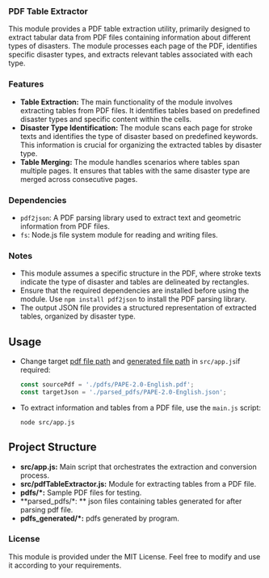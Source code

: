 ### PDF Table Extractor

This module provides a PDF table extraction utility, primarily designed to extract tabular data from PDF files containing information about different types of disasters. The module processes each page of the PDF, identifies specific disaster types, and extracts relevant tables associated with each type.

### Features

- **Table Extraction:** The main functionality of the module involves extracting tables from PDF files. It identifies tables based on predefined disaster types and specific content within the cells.
- **Disaster Type Identification:** The module scans each page for stroke texts and identifies the type of disaster based on predefined keywords. This information is crucial for organizing the extracted tables by disaster type.
- **Table Merging:** The module handles scenarios where tables span multiple pages. It ensures that tables with the same disaster type are merged across consecutive pages.

### Dependencies

- `pdf2json`: A PDF parsing library used to extract text and geometric information from PDF files.
- `fs`: Node.js file system module for reading and writing files.

### Notes

- This module assumes a specific structure in the PDF, where stroke texts indicate the type of disaster and tables are delineated by rectangles.
- Ensure that the required dependencies are installed before using the module. Use `npm install pdf2json` to install the PDF parsing library.
- The output JSON file provides a structured representation of extracted tables, organized by disaster type.

## Usage

+ Change target <u>pdf file path</u> and <u>generated file path</u> in ```src/app.js```if required:

  ````js
  const sourcePdf = './pdfs/PAPE-2.0-English.pdf';
  const targetJson = './parsed_pdfs/PAPE-2.0-English.json';
  ````

+ To extract information and tables from a PDF file, use the `main.js` script:

  ````shell
  node src/app.js
  ````

## Project Structure

- **src/app.js:** Main script that orchestrates the extraction and conversion process.
- **src/pdfTableExtractor.js:** Module for extracting tables from a PDF file.
- **pdfs/*:** Sample PDF files for testing.
- **parsed_pdfs/*: ** json files containing tables generated for after parsing pdf file.
- **pdfs_generated/*:** pdfs generated by program.

### License

This module is provided under the MIT License. Feel free to modify and use it according to your requirements.
